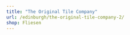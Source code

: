 ```yaml
---
title: "The Original Tile Company"
url: /edinburgh/the-original-tile-company-2/
shop: Fliesen
---
```


